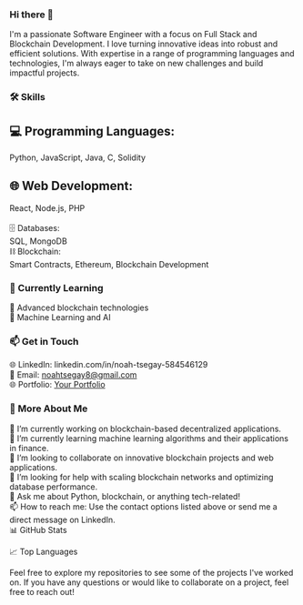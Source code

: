 ### Hi there 👋

I'm a passionate Software Engineer with a focus on Full Stack and Blockchain Development. I love turning innovative ideas into robust and efficient solutions. With expertise in a range of programming languages and technologies, I'm always eager to take on new challenges and build impactful projects.

### 🛠️ Skills
## 💻 Programming Languages:<br>
Python, JavaScript, Java, C, Solidity<br>
## 🌐 Web Development:<br>
React, Node.js, PHP<br><br>
🗄️ Databases:<br>
SQL, MongoDB<br>
⛓️ Blockchain:<br>
Smart Contracts, Ethereum, Blockchain Development<br>

### 🌱 Currently Learning<br>
🧠 Advanced blockchain technologies<br>
🤖 Machine Learning and AI<br>

### 📫 Get in Touch<br>
🌐 LinkedIn: linkedin.com/in/noah-tsegay-584546129<br>
📧 Email: noahtsegay8@gmail.com<br>
🌐 Portfolio: [Your Portfolio](https://github.com/Noaht8)<br>


### 🚀 More About Me
🔭 I’m currently working on blockchain-based decentralized applications.<br>
🌱 I’m currently learning machine learning algorithms and their applications in finance.<br>
👯 I’m looking to collaborate on innovative blockchain projects and web applications.<br>
🤔 I’m looking for help with scaling blockchain networks and optimizing database performance.<br>
💬 Ask me about Python, blockchain, or anything tech-related!<br>
📫 How to reach me: Use the contact options listed above or send me a direct message on LinkedIn.<br>
📊 GitHub Stats<br>

📈 Top Languages<br>

Feel free to explore my repositories to see some of the projects I've worked on. If you have any questions or would like to collaborate on a project, feel free to reach out!

